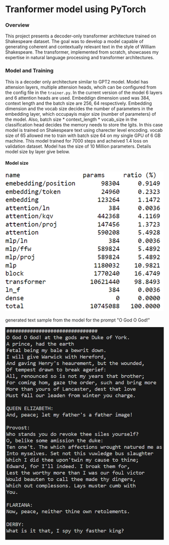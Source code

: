 # Tranformer model using PyTorch
### Overview
This project presents a decoder-only transformer architecture trained on Shakespeare dataset. The goal was to develop a model capable of generating coherent and contextually relevant text in the style of William Shakespeare. The transformer, implemented from scratch, showcases my expertise in natural language processing and transformer architectures.

### Model and Training

This is a decoder only architecture similar to GPT2 model. Model has attension layers, multiple attension heads, whcih can be configured from the config file in the `trainer.py`. In the current version of the model 6 layers and 6 attention heads are used. Embeddign dimension used was 384, context length and the batch size are 256, 64 respectively. Embedding dimension and the vocab size decides the number of parameters in the embedding layer, which occupayis major size (number of parameters) of the model. Also, batch size * context_length * vocab_size in the classification head decides the memory needs to store the lgits.
In this case model is trained on Shakespeare text using charecter level encoding. vocab size of 65 allowed me to train with batch size 64 on my single GPU of 6 GB machine. This model trained for 7000 steps and acheived 1.4 loss on validation dataset. Model has the size of 10 Million parameters. Details model size by layer give below.
#### Model size
![model_size](images/model_size.png)
<br><br>
generated text sample from the model for the prompt "O God O God!"

![sample_generation](images/smaple_generation.png)

